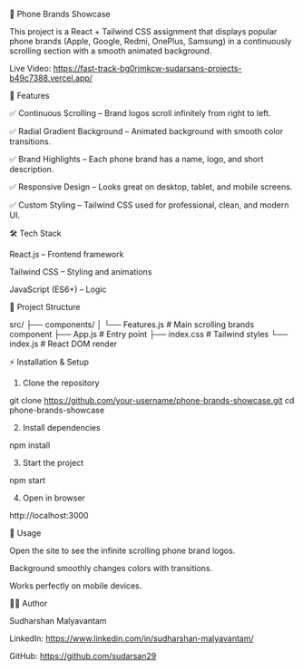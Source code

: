 📱 Phone Brands Showcase

This project is a React + Tailwind CSS assignment that displays popular phone brands (Apple, Google, Redmi, OnePlus, Samsung) in a continuously scrolling section with a smooth animated background.

Live Video: https://fast-track-bg0rjmkcw-sudarsans-projects-b49c7388.vercel.app/

🚀 Features

✅ Continuous Scrolling – Brand logos scroll infinitely from right to left.

✅ Radial Gradient Background – Animated background with smooth color transitions.

✅ Brand Highlights – Each phone brand has a name, logo, and short description.

✅ Responsive Design – Looks great on desktop, tablet, and mobile screens.

✅ Custom Styling – Tailwind CSS used for professional, clean, and modern UI.

🛠️ Tech Stack

React.js – Frontend framework

Tailwind CSS – Styling and animations

JavaScript (ES6+) – Logic

📂 Project Structure

src/
 ├── components/
 │    └── Features.js   # Main scrolling brands component
 ├── App.js             # Entry point
 ├── index.css          # Tailwind styles
 └── index.js           # React DOM render

 ⚡ Installation & Setup

1. Clone the repository

git clone https://github.com/your-username/phone-brands-showcase.git
cd phone-brands-showcase

2. Install dependencies

npm install

3. Start the project

npm start

4. Open in browser

http://localhost:3000

📖 Usage

Open the site to see the infinite scrolling phone brand logos.

Background smoothly changes colors with transitions.

Works perfectly on mobile devices.

👨‍💻 Author

Sudharshan Malyavantam

LinkedIn: https://www.linkedin.com/in/sudharshan-malyavantam/

GitHub: https://github.com/sudarsan29
